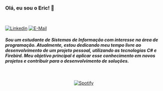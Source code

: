 <h3>Olá, eu sou o Eric! 👋</h3>

<br>

[![Linkedin](https://img.shields.io/badge/linked-in-369?style=flat-square&logo=linkedin&logoColor=white&color=blue)](https://www.linkedin.com/in/EricSSantos)
[![E-Mail](https://img.shields.io/badge/email-@-2a8?@=flat-square&logo=gmail&logoColor=white)](mailto:ericsilva333@outlook.com)
 
<h5>
Sou um estudante de Sistemas de Informação com interesse na área de programação. Atualmente, estou dedicando meu tempo livre ao desenvolvimento de um projeto pessoal, utilizando as tecnologias C# e Firebird. Meu objetivo principal é aplicar esse conhecimento em novos projetos e contribuir para o desenvolvimento de soluções.
</h5>

<br>

<div id="spotify" align="center">
  
[![Spotify](https://dynamic-spotify-7hdpbwgzr-ericssantos.vercel.app/api/spotify?background_color=0d1117&border_color=ffffff)](https://open.spotify.com/user/Eric.sad)  

</div>
